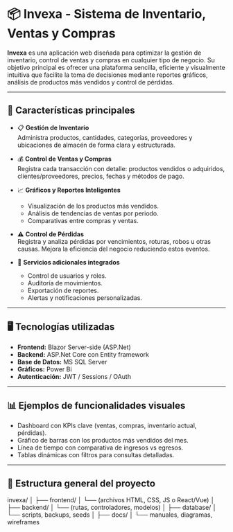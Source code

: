 # 📦 Invexa - Sistema de Inventario, Ventas y Compras

**Invexa** es una aplicación web diseñada para optimizar la gestión de inventario, control de ventas y compras en cualquier tipo de negocio. Su objetivo principal es ofrecer una plataforma sencilla, eficiente y visualmente intuitiva que facilite la toma de decisiones mediante reportes gráficos, análisis de productos más vendidos y control de pérdidas.

---

## 🚀 Características principales

- 📋 **Gestión de Inventario**  
  Administra productos, cantidades, categorías, proveedores y ubicaciones de almacén de forma clara y estructurada.

- 💰 **Control de Ventas y Compras**  
  Registra cada transacción con detalle: productos vendidos o adquiridos, clientes/proveedores, precios, fechas y métodos de pago.

- 📈 **Gráficos y Reportes Inteligentes**  
  - Visualización de los productos más vendidos.  
  - Análisis de tendencias de ventas por periodo.  
  - Comparativas entre compras y ventas.

- ⚠️ **Control de Pérdidas**  
  Registra y analiza pérdidas por vencimientos, roturas, robos u otras causas. Mejora la eficiencia del negocio reduciendo estos eventos.

- 🔧 **Servicios adicionales integrados**  
  - Control de usuarios y roles.  
  - Auditoría de movimientos.  
  - Exportación de reportes.  
  - Alertas y notificaciones personalizadas.

---

## 🖥️ Tecnologías utilizadas

- **Frontend:** Blazor Server-side (ASP.Net)
- **Backend:** ASP.Net Core con Entity framework
- **Base de Datos:** MS SQL Server
- **Gráficos:** Power Bi
- **Autenticación:** JWT / Sessions / OAuth 

---

## 📊 Ejemplos de funcionalidades visuales

- Dashboard con KPIs clave (ventas, compras, inventario actual, pérdidas).
- Gráfico de barras con los productos más vendidos del mes.
- Línea de tiempo con comparativa de ingresos vs egresos.
- Tablas dinámicas con filtros para consultas detalladas.

---

## 📂 Estructura general del proyecto
invexa/ │ 
├── frontend/ │ 
└── (archivos HTML, CSS, JS o React/Vue) │
├── backend/ │ 
  └── (rutas, controladores, modelos) │ 
├── database/ │ 
  └── scripts, backups, seeds │ 
├── docs/ │ 
  └── manuales, diagramas, wireframes 
